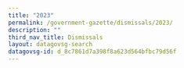 ```yaml
---
title: "2023"
permalink: /government-gazette/dismissals/2023/
description: ""
third_nav_title: Dismissals
layout: datagovsg-search
datagovsg-id: d_8c7861d7a398f8a623d564bfbc79d56f
---
```


